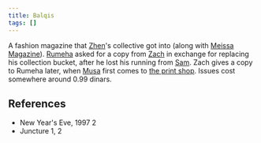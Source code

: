 ```yaml
---
title: Balqis
tags: []
---
```

A fashion magazine that [Zhen](wiki/zhen.md)'s collective got into (along with [Meissa Magazine](wiki/Meissa%20Magazine)). [Rumeha](wiki/rumeha.md) asked for a copy from [Zach](wiki/zach.md) in exchange for replacing his collection bucket, after he lost his running from [Sam](wiki/sam.md). Zach gives a copy to Rumeha later, when [Musa](wiki/musa.md) first comes to [the print shop](wiki/aa-xerox.md). Issues cost somewhere around 0.99 dinars.

## References
- New Year's Eve, 1997 2
- Juncture 1, 2
